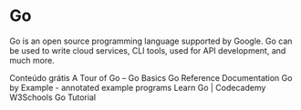 # Go

Go is an open source programming language supported by Google. Go can be used to write cloud services, CLI tools, used for API development, and much more.

<ResourceGroupTitle>Conteúdo grátis</ResourceGroupTitle>
<BadgeLink badgeText='Leia' colorScheme="yellow" href='https://go.dev/tour/welcome/1'>A Tour of Go – Go Basics</BadgeLink>
<BadgeLink badgeText='Leia' colorScheme="yellow" href='https://go.dev/doc/'>Go Reference Documentation</BadgeLink>
<BadgeLink badgeText='Leia' colorScheme="yellow" href='https://gobyexample.com/'>Go by Example - annotated example programs</BadgeLink>
<BadgeLink colorScheme='green' badgeText='Course' href='https://www.codecademy.com/learn/learn-go'>Learn Go | Codecademy</BadgeLink>
<BadgeLink colorScheme='green' badgeText='Course' href='https://www.w3schools.com/go/'>W3Schools Go Tutorial </BadgeLink>
